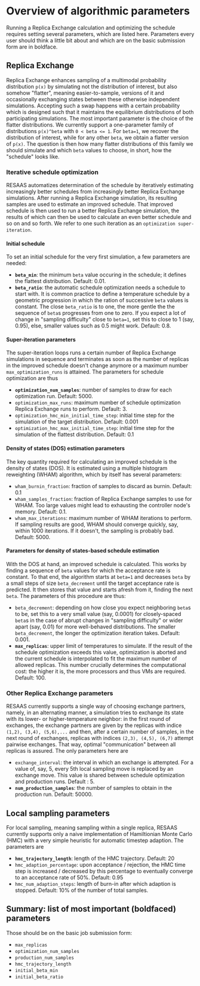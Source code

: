 # Overview of algorithmic parameters
Running a Replica Exchange calculation and optimizing the schedule requires setting several parameters, which are listed here.
Parameters every user should think a little bit about and which are on the basic submission form are in boldface.

## Replica Exchange
Replica Exchange enhances sampling of a multimodal probability distribution `p(x)` by simulating not the distribution of interest, but also somehow "flatter", meaning easier-to-sample, versions of it and occasionally exchanging states between these otherwise independent simulations.
Accepting such a swap happens with a certain probability which is designed such that it maintains the equilibrium distributions of both participating simulations. 
The most important parameter is the choice of the flatter distributions.
We currently support a one-parameter family of distributions `p(x)^beta` with `0 < beta <= 1`.
For `beta=1`, we recover the distribution of interest, while for any other `beta`, we obtain a flatter version of `p(x)`.
The question is then how many flatter distributions of this family we should simulate and which `beta` values to choose, in short, how the "schedule" looks like.

### Iterative schedule optimization
RESAAS automatizes determination of the schedule by iteratively estimating increasingly better schedules from increasingly better Replica Exchange simulations.
After running a Replica Exchange simulation, its resulting samples are used to estimate an improved schedule.
That improved schedule is then used to run a better Replica Exchange simulation, the results of which can then be used to calculate an even better schedule and so on and so forth.
We refer to one such iteration as an `optimization super-iteration`.

#### Initial schedule
To set an initial schedule for the very first simulation, a few parameters are needed:
- **`beta_min`**: the minimum `beta` value occuring in the schedule; it defines the flattest distribution. Default: 0.01.
- **`beta_ratio`**: the automatic schedule optimization needs a schedule to start with. It is common practice to define a temperature schedule by a geometric progression in which the ration of successive `beta` values is constant. The close `beta_ratio` is to one, the more gentle the the sequence of `beta`s progresses from one to zero. If you expect a lot of change in "sampling difficulty" close to `beta=1`, set this to close to 1 (say, 0.95), else, smaller values such as 0.5 might work. Default: 0.8.

#### Super-iteration parameters
The super-iteration loops runs a certain number of Replica Exchange simulations in sequence and terminates as soon as the number of replicas in the improved schedule doesn't change anymore or a maximum number `max_optimization_runs` is attained.
The parameters for schedule optimization are thus
- **`optimization_num_samples`**: number of samples to draw for each optimization run. Default: 5000.
- `optimization_max_runs`: maximum number of schedule optimization Replica Exchange runs to perform. Default: 3.
- `optimization_hmc_min_initial_time_step`: initial time step for the simulation of the target distribution. Default: 0.001
- `optimization_hmc_max_initial_time_step`: initial time step for the simulation of the flattest distribution. Default: 0.1


#### Density of states (DOS) estimation parameters
The key quantity required for calculating an improved schedule is the density of states (DOS).
It is estimated using a multiple histogram reweighting (WHAM) algorithm, which by itself has several parameters:
- `wham_burnin_fraction`: fraction of samples to discard as burnin. Default: 0.1
- `wham_samples_fraction`: fraction of Replica Exchange samples to use for WHAM. Too large values might lead to exhausting the controller node's memory. Default: 0.1. 
- `wham_max_iterations`: maximum number of WHAM iterations to perform. If sampling results are good, WHAM should converge quickly, say, within 1000 iterations. If it doesn't, the sampling is probably bad. Default: 5000.

#### Parameters for density of states-based schedule estimation
With the DOS at hand, an improved schedule is calculated.
This works by finding a sequence of `beta` values for which the acceptance rate is constant.
To that end, the algorithm starts at `beta=1` and decreases `beta` by a small steps of size `beta_decrement` until the target acceptance rate is predicted.
It then stores that value and starts afresh from it, finding the next `beta`. 
The parameters of this procedure are thus:
- `beta_decrement`: depending on how close you expect neighboring `beta`s to be, set this to a very small value (say, 0.0001) for closely-spaced `beta`s in the case of abrupt changes in "sampling difficulty" or wider apart (say, 0.01) for more well-behaved distributions. The smaller `beta_decrement`, the longer the optimization iteration takes. Default:  0.001.
- **`max_replicas`**: upper limit of temperatures to simulate. If the result of the schedule optimization exceeds this value, optimization is aborted and the current schedule is interpolated to fit the maximum number of allowed replicas. This number crucially determines the computational cost: the higher it is, the more processors and thus VMs are required. Default: 100.

### Other Replica Exchange parameters
RESAAS currently supports a single way of choosing exchange partners, namely, in an alternating manner, a simulation tries to exchange its state with its lower- or higher-temperature neighbor:
in the first round of exchanges, the exchange partners are given by the replicas with indice `(1,2), (3,4), (5,6),...` and then, after a certain number of samples, in the next round of exchanges, replicas with indices `(2,3), (4,5), (6,7)` attempt pairwise exchanges.
That way, optimal "communication" between all replicas is assured.
The only parameters here are
- `exchange_interval`: the interval in which an exchange is attempted. For a value of, say, 5, every 5th local sampling move is replaced by an exchange move. This value is shared between schedule optimization and production runs. Default : 5.
- **`num_production_samples`**: the number of samples to obtain in the production run. Default: 50000.



## Local sampling parameters
For local sampling, meaning sampling within a single replica, RESAAS currently supports only a naive implementation of Hamiltionian Monte Carlo (HMC) with a very simple heuristic for automatic timestep adaption.
The parameters are
- **`hmc_trajectory_length`**: length of the HMC trajectory. Default: 20
- `hmc_adaption_percentage`: upon acceptance / rejection, the HMC time step is increased / decreased by this percentage to eventually converge to an acceptance rate of 50%. Default: 0.95
- `hmc_num_adaption_steps`: length of burn-in after which adaption is stopped. Default: 10% of the number of total samples.

## Summary: list of most important (boldfaced) parameters
Those should be on the basic job submission form:
- `max_replicas`
- `optimization_num_samples`
- `production_num_samples`
- `hmc_trajectory_length`
- `initial_beta_min`
- `initial_beta_ratio`
